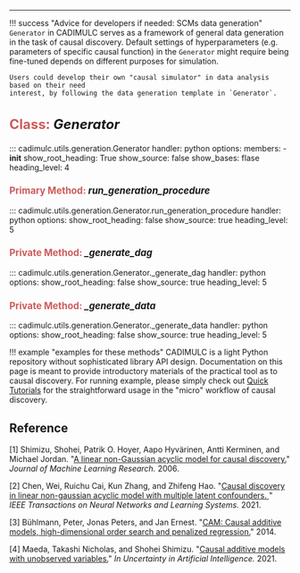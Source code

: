 ---
!!! success "Advice for developers if needed: SCMs data generation"
    `Generator` in CADIMULC serves as a framework of general data generation in 
    the task of causal discovery. 
    Default settings of hyperparameters (e.g. parameters of specific causal function) 
    in the `Generator` might require being fine-tuned depends on different purposes
    for simulation.

    Users could develop their own "causal simulator" in data analysis based on their need 
    interest, by following the data generation template in `Generator`.

<h2 
style="font-size: x-large; font-weight: bold;"> 
<font color="IndianRed">Class:</font> <i>Generator</i>
</h2>

::: cadimulc.utils.generation.Generator
    handler: python
    options:
      members:
        - __init__
      show_root_heading: True
      show_source: false
      show_bases: flase
      heading_level: 4

<h3 
style="font-size: larger; font-weight: bold;"> 
<font color="IndianRed">Primary Method:</font>  <i>run_generation_procedure</i> 
</h3>

::: cadimulc.utils.generation.Generator.run_generation_procedure
    handler: python
    options:
      show_root_heading: false
      show_source: true
      heading_level: 5

<h3 
style="font-size: larger; font-weight: bold;"> 
<font color="IndianRed">Private Method:</font>  <i>_generate_dag</i> 
</h3>

::: cadimulc.utils.generation.Generator._generate_dag
    handler: python
    options:
      show_root_heading: false
      show_source: true
      heading_level: 5

<h3 
style="font-size: larger; font-weight: bold;"> 
<font color="IndianRed">Private Method:</font>  <i>_generate_data</i> 
</h3>

::: cadimulc.utils.generation.Generator._generate_data
    handler: python
    options:
      show_root_heading: false
      show_source: true
      heading_level: 5

!!! example "examples for these methods"
    CADIMULC is a light Python repository without sophisticated library API design.
    Documentation on this page is meant to provide introductory materials of the practical tool
    as to causal discovery.
    For running example, 
    please simply check out [Quick Tutorials](https://xuanzhichen.github.io/cadimulc/) for the straightforward usage in the "micro" workflow of 
    causal discovery.

## Reference
[1] Shimizu, Shohei, Patrik O. Hoyer, Aapo Hyvärinen, Antti Kerminen, and Michael Jordan. 
"[A linear non-Gaussian acyclic model for causal discovery.](https://scholar.google.com/citations?view_op=view_citation&hl=en&user=OpLI4xcAAAAJ&citation_for_view=OpLI4xcAAAAJ:7PzlFSSx8tAC)" 
*Journal of Machine Learning Research.* 2006.

[2] Chen, Wei, Ruichu Cai, Kun Zhang, and Zhifeng Hao.
"[Causal discovery in linear non-gaussian acyclic model with multiple latent confounders. ](https://scholar.google.com/scholar?hl=en&as_sdt=0%2C5&q=Causal+discovery+in+linear+non-gaussian+acyclic+model+with+multiple+latent+confounders&btnG=#d=gs_cit&t=1711554753714&u=%2Fscholar%3Fq%3Dinfo%3AzEuwtDsRA24J%3Ascholar.google.com%2F%26output%3Dcite%26scirp%3D0%26hl%3Den)"
*IEEE Transactions on Neural Networks and Learning Systems.* 2021.

[3] Bühlmann, Peter, Jonas Peters, and Jan Ernest. 
"[CAM: Causal additive models, high-dimensional order search and penalized regression.](https://scholar.google.com/schoxlar?hl=en&as_sdt=0%2C5&q=causal+additive+models+with+unobserved+variables&oq=causal+additive)" 
2014. 

[4] Maeda, Takashi Nicholas, and Shohei Shimizu. 
"[Causal additive models with unobserved variables.](https://scholar.google.com/scholar?hl=en&as_sdt=0%2C5&q=causal+additive+models+with+unobserved+variables&oq=causal+additive)" 
*In Uncertainty in Artificial Intelligence.* 2021.
